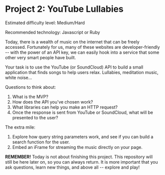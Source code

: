 # Project 2: YouTube Lullabies

Estimated difficulty level: Medium/Hard

Recommended technology: Javascript or Ruby

Today, there is a wealth of music on the internet that can be freely accessed. Fortunately for us, many of these websites are developer-friendly -- with the power of an API key, we can easily hook into a service that some other very smart people have built.

Your task is to use the YouTube (or SoundCloud) API to build a small application that finds songs to help users relax. Lullabies, meditation music, white noise...

Questions to think about:

1. What is the MVP?
2. How does the API you've chosen work?
3. What libraries can help you make an HTTP request?
4. Once the response is sent from YouTube or SoundCloud, what will be presented to the user?

The extra mile:

1. Explore how query string parameters work, and see if you can build a search function for the user.
2. Embed an iFrame for streaming the music directly on your page.

**REMEMBER!** Today is not about finishing this project. This repository will still be here later on, so you can always return. It is more important that you ask questions, learn new things, and above all -- explore and play!
